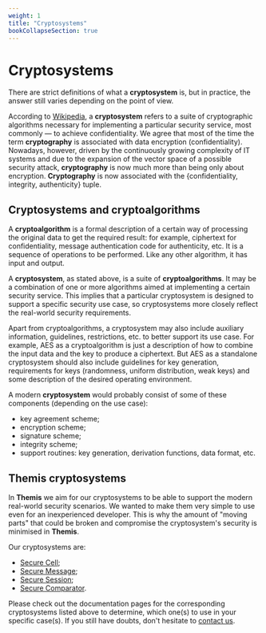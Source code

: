 ```yaml
---
weight: 1
title: "Cryptosystems"
bookCollapseSection: true
---
```


# Cryptosystems

There are strict definitions of what a **cryptosystem** is, but in practice, the answer still varies depending on the point of view.

According to [Wikipedia](http://en.wikipedia.org/wiki/Cryptosystem), a **cryptosystem** refers to a suite of cryptographic algorithms necessary for implementing a particular security service, most commonly — to achieve confidentiality. We agree that most of the time the term **cryptography** is associated with data encryption (confidentiality). Nowadays, however, driven by the continuously growing complexity of IT systems and due to the expansion of the vector space of a possible security attack, **cryptography** is now much more than being only about encryption. **Cryptography** is now associated with the {confidentiality, integrity, authenticity} tuple.

## Cryptosystems and cryptoalgorithms

A **cryptoalgorithm** is a formal description of a certain way of processing the original data to get the required result: for example, ciphertext for confidentiality, message authentication code for authenticity, etc. It is a sequence of operations to be performed. Like any other algorithm, it has input and output.

A **cryptosystem**, as stated above, is a suite of **cryptoalgorithms**. It may be a combination of one or more algorithms aimed at implementing a certain security service. This implies that a particular cryptosystem is designed to support a specific security use case, so cryptosystems more closely reflect the real-world security requirements. 

Apart from cryptoalgorithms, a cryptosystem may also include auxiliary information, guidelines, restrictions, etc. to better support its use case. For example, AES as a cryptoalgorithm is just a description of how to combine the input data and the key to produce a ciphertext. But AES as a standalone cryptosystem should also include guidelines for key generation, requirements for keys (randomness, uniform distribution, weak keys) and some description of the desired operating environment.

A modern **cryptosystem** would probably consist of some of these components (depending on the use case):

 * key agreement scheme;
 * encryption scheme;
 * signature scheme;
 * integrity scheme;
 * support routines: key generation, derivation functions, data format, etc.

## Themis cryptosystems

In **Themis** we aim for our cryptosystems to be able to support the modern real-world security scenarios. We wanted to make them very simple to use even for an inexperienced developer. This is why the amount of "moving parts" that could be broken and compromise the cryptosystem's security is minimised in **Themis**. 

Our cryptosystems are:     

* [Secure Cell](/docs/themis/crypto-theory/crypto-systems/secure-cell);
* [Secure Message](/docs/themis/crypto-theory/crypto-systems/secure-message);
* [Secure Session](/docs/themis/crypto-theory/rypto-systems/secure-session);
* [Secure Comparator](/docs/themis/crypto-theory/crypto-systems/secure-comparator).

Please check out the documentation pages for the corresponding cryptosystems listed above to determine, which one(s) to use in your specific case(s). If you still have doubts, don't hesitate to [contact us](mailto:dev@cossacklabs.com).